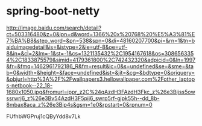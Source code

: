 # spring-boot-netty

http://image.baidu.com/search/detail?ct=503316480&z=0&ipn=d&word=1366%20x%20768%20%E5%A3%81%E7%BA%B8&step_word=&pn=538&spn=0&di=48160207700&pi=&rn=1&tn=baiduimagedetail&is=&istype=2&ie=utf-8&oe=utf-8&in=&cl=2&lm=-1&st=-1&cs=1321135432%2C1954167618&os=3086563354%2C1833875579&simid=4179361800%2C742432320&adpicid=0&ln=1997&fr=&fmq=1462961792186_R&fm=result&ic=0&s=undefined&se=&sme=&tab=0&width=&height=&face=undefined&ist=&jit=&cg=&bdtype=0&oriquery=&objurl=http%3A%2F%2Fwallpapers3.hellowallpaper.com%2Fother_laptops-netbook--22_18-1680x1050.jpg&fromurl=ippr_z2C%24qAzdH3FAzdH3Fkc_z%26e3Bijss5owssrwrj6_z%26e3Bv54AzdH3F5pij6_swrp5rf-gjpk55h--dd_8b-8mbax8aca_z%26e3Bip4s&gsm=1e0&rpstart=0&rpnum=0


FUfhbWGPruj1cQByYdd8v7Lk